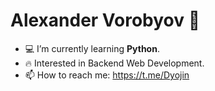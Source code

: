 <h1 align="left">Alexander Vorobyov 👋</h1>

- 💻 I’m currently learning **Python**.
- 🔥 Interested in Backend Web Development.
- 📫 How to reach me: https://t.me/Dyojin
